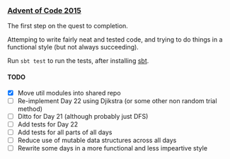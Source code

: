 ### [Advent of Code 2015](https://adventofcode.com/2015)

The first step on the quest to completion.

Attemping to write fairly neat and tested code, and trying to do things in a
functional style (but not always succeeding).

Run `sbt test` to run the tests, after installing
[sbt](https://www.scala-sbt.org/).

#### TODO

- [x] Move util modules into shared repo
- [ ] Re-implement Day 22 using Djikstra (or some other non random trial method)
- [ ] Ditto for Day 21 (although probably just DFS)
- [ ] Add tests for Day 22
- [ ] Add tests for all parts of all days
- [ ] Reduce use of mutable data structures across all days
- [ ] Rewrite some days in a more functional and less impeartive style
